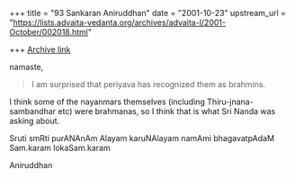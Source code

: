 +++
title = "93 Sankaran Aniruddhan"
date = "2001-10-23"
upstream_url = "https://lists.advaita-vedanta.org/archives/advaita-l/2001-October/002018.html"

+++
[Archive link](https://lists.advaita-vedanta.org/archives/advaita-l/2001-October/002018.html)

namaste,

>   I am surprised that periyava has recognized them as
> brahmins.

I think some of the nayanmars themselves (including
Thiru-jnana-sambandhar etc) were brahmanas, so I think
that is what Sri Nanda was asking about.

Sruti smRti purANAnAm Alayam karuNAlayam
namAmi bhagavatpAdaM Sam.karam lokaSam.karam

Aniruddhan

